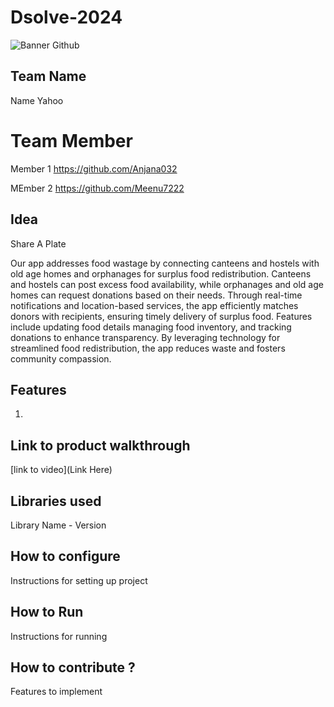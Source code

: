 # Dsolve-2024

![Banner Github](https://github.com/csacet/Dsolve-2024/assets/90597530/365f4d52-fd34-4df5-948d-8e95745a653a)


## Team Name
Name  Yahoo

# Team Member

Member 1 https://github.com/Anjana032

MEmber 2 https://github.com/Meenu7222

## Idea
Share A Plate

Our app addresses food wastage by connecting canteens and hostels with old age homes and orphanages for surplus food redistribution. Canteens and hostels can post excess food availability, while orphanages and old age homes can request donations based on their needs. Through real-time notifications and location-based services, the app efficiently matches donors with recipients, ensuring timely delivery of surplus food. Features include updating food details managing food inventory, and tracking donations to enhance transparency. By leveraging technology for streamlined food redistribution, the app reduces waste and fosters community compassion.


## Features 
1. 

## Link to product walkthrough
[link to video](Link Here)

   
## Libraries used
Library Name - Version


## How to configure
Instructions for setting up project

## How to Run
Instructions for running

## How to contribute ? 
Features to implement 
